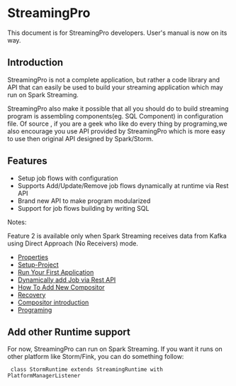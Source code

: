 # StreamingPro

This document is for StreamingPro developers. User's manual is now on its way.

## Introduction

StreamingPro is not a complete
application, but rather a code library and API that can easily be used
to build your streaming application which may run on Spark Streaming.

StreamingPro also make it possible that all you should do to build streaming program is assembling components(eg. SQL Component) in configuration file. 
Of source , if you are a geek who like do every thing by programing,we also encourage you use API provided
by StreamingPro which is more easy to use then original API designed by Spark/Storm.

## Features

* Setup job flows with configuration
* Supports Add/Update/Remove job flows dynamically at runtime via Rest API 
* Brand new API to make program modularized 
* Support for job flows building by writing SQL  

Notes: 

Feature 2  is available only when Spark Streaming receives data from 
Kafka using  Direct Approach (No Receivers) mode.


* [Properties](https://github.com/allwefantasy/streamingpro/wiki/User's-manual)
* [Setup-Project](https://github.com/allwefantasy/streamingpro/wiki/Setup-Project)
* [Run Your First Application](https://github.com/allwefantasy/streamingpro/wiki/Run-your-first-application)
* [Dynamically add Job via Rest API](https://github.com/allwefantasy/streamingpro/wiki/Dynamically-add-Job-via-Rest-API)
* [How To Add New Compositor](https://github.com/allwefantasy/streamingpro/wiki/How-To-Add-New-Compositor)
* [Recovery](https://github.com/allwefantasy/streamingpro/wiki/Recovery)
* [Compositor introduction](https://github.com/allwefantasy/streamingpro/wiki/Common-compositors-introduction)
* [Programing]()



## Add other Runtime support 

For now, StreamingPro can run on Spark Streaming. If you want it runs on other
 platform like Storm/Fink, you can do something follow: 

```
 class StormRuntime extends StreamingRuntime with PlatformManagerListener  
```









 